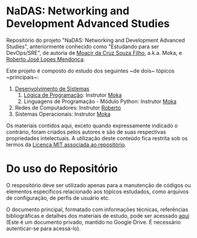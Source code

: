 # NaDAS: Networking and Development Advanced Studies

Repositório do projeto "NaDAS: Networking and Development Advanced Studies", anteriormente conhecido como "Estudando para ser DevOps/SRE", de autoria de [Moacir da Cruz Souza Filho](https://github.com/moacirsouza), a.k.a. Moka, e [Roberto José Lopes Mendonça](https://github.com/robertolopesmendonca).

Este projeto é composto do estudo dos seguintes ~de dois~ tópicos ~principais~:

1. [Desenvolvimento de Sistemas](/01-DesenvolvimentoDeSistemas)
   1. [Lógica de Programação](/01-DesenvolvimentoDeSistemas/01-LogicaDeProgramacao): Instrutor [Moka](https://github.com/moacirsouza)
   2. Linguagens de Programação - Módulo Python: Instrutor [Moka](https://github.com/moacirsouza)
2. Redes de Computadores: Instrutor [Roberto](https://github.com/robertolopesmendonca)
3. Sistemas Operacionais: Instrutor [Moka](https://github.com/moacirsouza)

Os materiais contidos aqui, exceto quando expressamente indicado o contrário, foram criados pelos autores e são de suas respectivas propriedades intelectuais. A utilização deste conteúdo fica restrita sob os termos da [Licença MIT associada ao repositório](https://github.com/moacirsouza/nadas/blob/master/LICENSE).

# Do uso do Repositório

O respositório deve ser utilizado apenas para a manutenção de códigos ou elementos específicos relacionado aos tópicos estudados, como arquivos de configuração, de perfis de usuário etc.

O documento principal, formatado com informações técnicas, referências bibliográficas e detalhes dos materiais de estudo, pode ser acessado [aqui](https://docs.google.com/document/d/1xYa8GyP1_gE6QiAzuJkoPgP3zywaXRNtfOKLpRqNK94/edit?usp=sharing) (Este é um documento privado, mantido no Google Drive. É necessário autenticar-se para acessá-lo).
